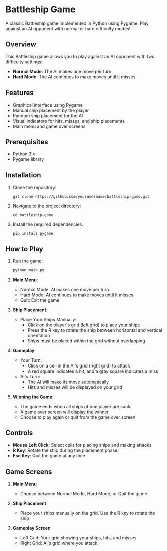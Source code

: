 # Battleship Game

A classic Battleship game implemented in Python using Pygame. Play against an AI opponent with normal or hard difficulty modes!

## Overview

This Battleship game allows you to play against an AI opponent with two difficulty settings:

- **Normal Mode**: The AI makes one move per turn.
- **Hard Mode**: The AI continues to make moves until it misses.

## Features

- Graphical interface using Pygame
- Manual ship placement by the player
- Random ship placement for the AI
- Visual indicators for hits, misses, and ship placements
- Main menu and game over screens

## Prerequisites

- Python 3.x
- Pygame library

## Installation

1. Clone the repository:
   ```
   git clone https://github.com/yourusername/battleship-game.git
   ```
2. Navigate to the project directory:
   ```
   cd battleship-game
   ```
3. Install the required dependencies:
   ```
   pip install pygame
   ```

## How to Play

1. Run the game:
   ```
   python main.py
   ```

2. **Main Menu**:
   - Normal Mode: AI makes one move per turn
   - Hard Mode: AI continues to make moves until it misses
   - Quit: Exit the game

3. **Ship Placement**:
   - Place Your Ships Manually:
     - Click on the player's grid (left grid) to place your ships
     - Press the R key to rotate the ship between horizontal and vertical orientation
     - Ships must be placed within the grid without overlapping

4. **Gameplay**:
   - Your Turn:
     - Click on a cell in the AI's grid (right grid) to attack
     - A red square indicates a hit, and a gray square indicates a miss
   - AI's Turn:
     - The AI will make its move automatically
     - Hits and misses will be displayed on your grid

5. **Winning the Game**:
   - The game ends when all ships of one player are sunk
   - A game over screen will display the winner
   - Choose to play again or quit from the game over screen

## Controls

- **Mouse Left Click**: Select cells for placing ships and making attacks
- **R Key**: Rotate the ship during the placement phase
- **Esc Key**: Quit the game at any time

## Game Screens

1. **Main Menu**
   - Choose between Normal Mode, Hard Mode, or Quit the game

2. **Ship Placement**
   - Place your ships manually on the grid. Use the R key to rotate the ship

3. **Gameplay Screen**
   - Left Grid: Your grid showing your ships, hits, and misses
   - Right Grid: AI's grid where you attack